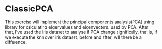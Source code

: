 # ClassicPCA
 This exercise will implement the principal components analysis(PCA) using library for calculating eigenvalues and eigenvectors,
 used by PCA. After that, I've used the Iris dataset to analyse if PCA change significally, that is, if we execute the knn over
 iris dataset, before and after, will there be a difference.


